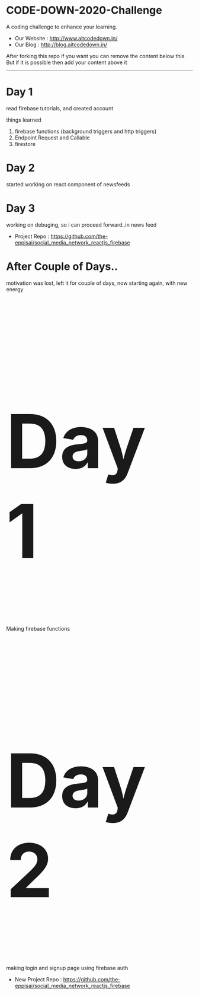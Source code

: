 
# CODE-DOWN-2020-Challenge
A coding challenge to enhance your learning. <br>
 - Our Website : http://www.aitcodedown.in/ <br>
 - Our Blog : http://blog.aitcodedown.in/

After forking this repo if you want you can remove the content below this. But if it is possible then add your content above it 

<hr>

<div>
<h1> Day 1 </h1>
 <p> read firebase tutorials, and created account </p>
 <p> things learned
   <ol>
  <li>firebase functions (background triggers and http triggers)</li>
  <li>Endpoint Request and Callable</li>
  <li>firestore</li>
</ol>


 </p>
</div>

<div>
<h1> Day  2</h1>
 <p> started working on react component of newsfeeds </p>
</div>


<div>
<h1> Day  3</h1>
 <p> working on debuging, so i can proceed forward..in news feed </p>
</div>
 
  - Project Repo : https://github.com/the-eppisai/social_media_network_reactjs_firebase <br>
  <div>
<h1> After Couple of Days..</h1>
 <p> motivation was lost, left it for couple of days, now starting again, with new energy </p>
</div>
 <div>
<h1 style=font-size:200px> Day 1</h1>
 <p> Making firebase functions </p>
</div>
<h1 style=font-size:200px> Day 2</h1>
 <p> making login and signup page using firebase auth </p>
</div>
</div>
 
  - New Project Repo : https://github.com/the-eppisai/social_media_network_reactjs_firebase <br>
  <div>
